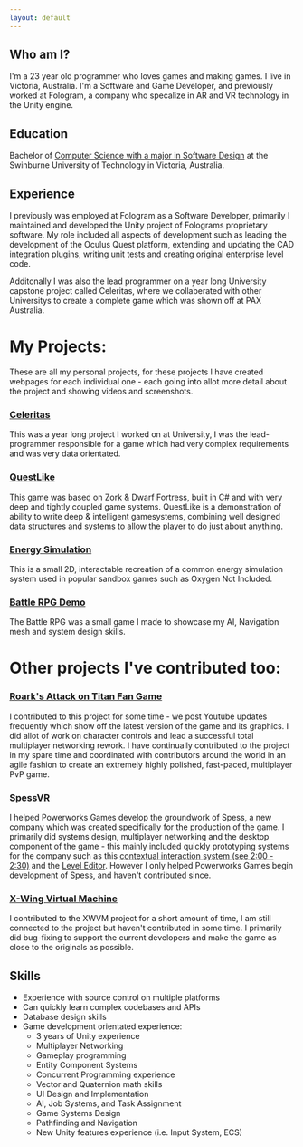 ```yaml
---
layout: default
---
```


## Who am I?
I'm a 23 year old programmer who loves games and making games. I live in Victoria, Australia. I'm a Software and Game Developer, and previously worked at Fologram, a company who specalize in AR and VR technology in the Unity engine.

## Education
Bachelor of [Computer Science with a major in Software Design](https://www.swinburne.edu.au/study/course/bachelor-of-computer-science/) at the Swinburne University of Technology in Victoria, Australia.

## Experience
I previously was employed at Fologram as a Software Developer, primarily I maintained and developed the Unity project of Folograms proprietary software. My role included all aspects of development such as leading the development of the Oculus Quest platform, extending and updating the CAD integration plugins, writing unit tests and creating original enterprise level code.

Additonally I was also the lead programmer on a year long University capstone project called Celeritas, where we collaberated with other Universitys to create a complete game which was shown off at PAX Australia.

# My Projects:
These are all my personal projects, for these projects I have created webpages for each individual one - each going into allot more detail about the project and showing videos and screenshots.

### [Celeritas](./celritas.html)
This was a year long project I worked on at University, I was the lead-programmer responsible for a game which had very complex requirements and was very data orientated.

### [QuestLike](./zorkish.html)
This game was based on Zork & Dwarf Fortress, built in C# and with very deep and tightly coupled game systems. QuestLike is a demonstration of ability to write deep & intelligent gamesystems, combining well designed data structures and systems to allow the player to do just about anything.

### [Energy Simulation](./energy.html)
This is a small 2D, interactable recreation of a common energy simulation system used in popular sandbox games such as Oxygen Not Included.

### [Battle RPG Demo](./iso-rpg.html)
The Battle RPG was a small game I made to showcase my AI, Navigation mesh and system design skills.

# Other projects I've contributed too:

### [Roark's Attack on Titan Fan Game](https://gamejolt.com/games/raot/613147)
I contributed to this project for some time - we post Youtube updates frequently which show off the latest version of the game and its graphics. I did allot of work on character controls and lead a successful total multiplayer networking rework. I have continually contributed to the project in my spare time and coordinated with contributors around the world in an agile fashion to create an extremely highly polished, fast-paced, multiplayer PvP game.

### [SpessVR](https://store.steampowered.com/app/898200/Spess/)
I helped Powerworks Games develop the groundwork of Spess, a new company which was created specifically for the production of the game. I primarily did systems design, multiplayer networking and the desktop component of the game - this mainly included quickly prototyping systems for the company such as this [contextual interaction system (see 2:00 - 2:30)](https://youtu.be/1TC-ozF7dWI?t=118) and the [Level Editor](https://www.youtube.com/watch?v=1TC-ozF7dWI). However I only helped Powerworks Games begin development of Spess, and haven't contributed since.

### [X-Wing Virtual Machine](https://www.moddb.com/mods/xwvm)
I contributed to the XWVM project for a short amount of time, I am still connected to the project but haven't contributed in some time. I primarily did bug-fixing to support the current developers and make the game as close to the originals as possible.

## Skills

- Experience with source control on multiple platforms
- Can quickly learn complex codebases and APIs
- Database design skills
- Game development orientated experience:
  - 3 years of Unity experience
  - Multiplayer Networking
  - Gameplay programming
  - Entity Component Systems
  - Concurrent Programming experience
  - Vector and Quaternion math skills
  - UI Design and Implementation
  - AI, Job Systems, and Task Assignment
  - Game Systems Design
  - Pathfinding and Navigation
  - New Unity features experience (i.e. Input System, ECS)
